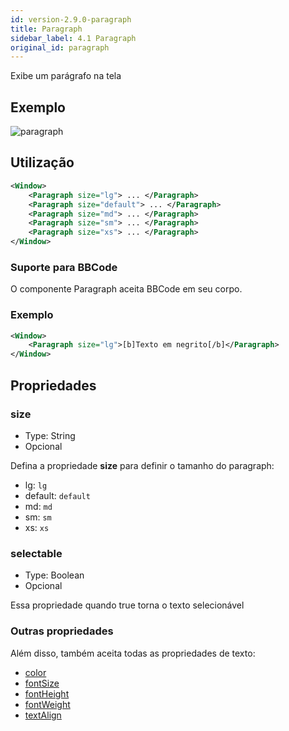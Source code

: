 ```yaml
---
id: version-2.9.0-paragraph
title: Paragraph
sidebar_label: 4.1 Paragraph
original_id: paragraph
---
```


Exibe um parágrafo na tela

## Exemplo

![paragraph](assets/images_components/v2.0.0/paragraph.jpg)

## Utilização

```xml
<Window>
    <Paragraph size="lg"> ... </Paragraph>
    <Paragraph size="default"> ... </Paragraph>
    <Paragraph size="md"> ... </Paragraph>
    <Paragraph size="sm"> ... </Paragraph>
    <Paragraph size="xs"> ... </Paragraph>
</Window>
```

### Suporte para BBCode

O componente Paragraph aceita BBCode em seu corpo.

### Exemplo

```xml
<Window>
    <Paragraph size="lg">[b]Texto em negrito[/b]</Paragraph>
</Window>
```

## Propriedades

### size

- Type: String
- Opcional

Defina a propriedade **size** para definir o tamanho do paragraph:

- lg: `lg`
- default: `default`
- md: `md`
- sm: `sm`
- xs: `xs`

### selectable
- Type: Boolean
- Opcional

Essa propriedade quando true torna o texto selecionável

### Outras propriedades

Além disso, também aceita todas as propriedades de texto:

- [color](colorText.md)
- [fontSize](fontSizes.md)
- [fontHeight](fontHeight.md)
- [fontWeight](fontWeight.md)
- [textAlign](textAlign.md)
